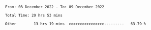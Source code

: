 <!--START_SECTION:waka-->

```text
From: 03 December 2022 - To: 09 December 2022

Total Time: 20 hrs 53 mins

Other        13 hrs 19 mins  >>>>>>>>>>>>>>>>---------   63.79 %
```

<!--END_SECTION:waka-->